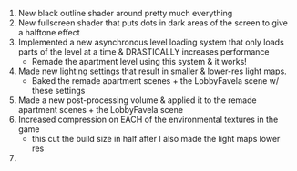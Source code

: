 1. New black outline shader around pretty much everything
2. New fullscreen shader that puts dots in dark areas of the screen to give a halftone effect
3. Implemented a new asynchronous level loading system that only loads parts of the level at a time & DRASTICALLY increases performance
	- Remade the apartment level using this system & it works!
4. Made new lighting settings that result in smaller & lower-res light maps.
	- Baked the remade apartment scenes + the LobbyFavela scene w/ these settings
5. Made a new post-processing volume & applied it to the remade apartment scenes + the LobbyFavela scene
6. Increased compression on EACH of the environmental textures in the game
	- this cut the build size in half after I also made the light maps lower res
7. 
